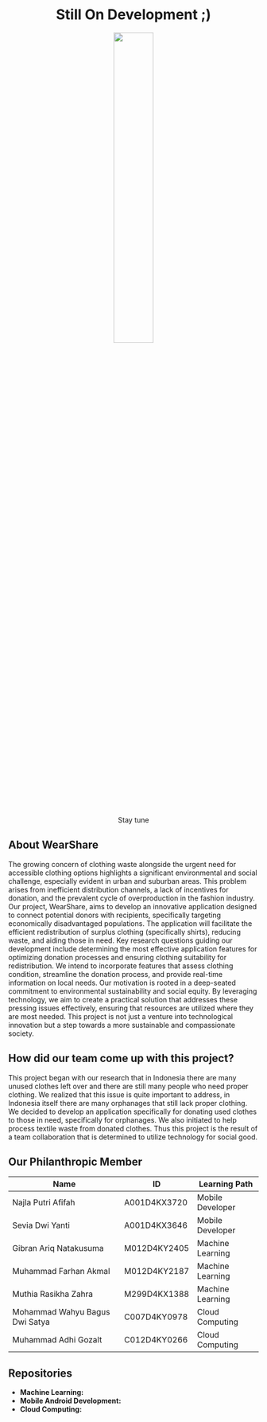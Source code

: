 <div style="text-align:center;">
    <h1>Still On Development ;)</h1>
    <img src="https://user-images.githubusercontent.com/74038190/229223263-cf2e4b07-2615-4f87-9c38-e37600f8381a.gif" width="40%">
      <br>
    <p>Stay tune</p>
</div>

## About WearShare
The growing concern of clothing waste alongside the urgent need for accessible clothing options highlights a significant environmental and social challenge, especially evident in urban and suburban areas. This problem arises from inefficient distribution channels, a lack of incentives for donation, and the prevalent cycle of overproduction in the fashion industry. Our project, WearShare, aims to develop an innovative application designed to connect potential donors with recipients, specifically targeting economically disadvantaged populations.
The application will facilitate the efficient redistribution of surplus clothing (specifically shirts), reducing waste, and aiding those in need. Key research questions guiding our development include determining the most effective application features for optimizing donation processes and ensuring clothing suitability for redistribution. We intend to incorporate features that assess clothing condition, streamline the donation process, and provide real-time information on local needs.
Our motivation is rooted in a deep-seated commitment to environmental sustainability and social equity. By leveraging technology, we aim to create a practical solution that addresses these pressing issues effectively, ensuring that resources are utilized where they are most needed. This project is not just a venture into technological innovation but a step towards a more sustainable and compassionate society.

## How did our team come up with this project?
This project began with our research that in Indonesia there are many unused clothes left over and there are still many people who need proper clothing. We realized that this issue is quite important to address, in Indonesia itself there are many orphanages that still lack proper clothing. We decided to develop an application specifically for donating used clothes to those in need, specifically for orphanages. We also initiated to help process textile waste from donated clothes. Thus this project is the result of a team collaboration that is determined to utilize technology for social good.

## Our Philanthropic Member

| Name   | ID  | Learning Path           |
|--------|-----|-------------------------|
| Najla Putri Afifah  | A001D4KX3720 | Mobile Developer |
| Sevia Dwi Yanti  | A001D4KX3646 | Mobile Developer           |
| Gibran Ariq Natakusuma  | M012D4KY2405 | Machine Learning        |
| Muhammad Farhan Akmal  | M012D4KY2187 | Machine Learning   |
| Muthia Rasikha Zahra  | M299D4KX1388 | Machine Learning   |
| Mohammad Wahyu Bagus Dwi Satya  | C007D4KY0978 | Cloud Computing  |
| Muhammad Adhi Gozalt  | C012D4KY0266 | Cloud Computing          |

## Repositories
- **Machine Learning:** 
- **Mobile Android Development:** 
- **Cloud Computing:** 
